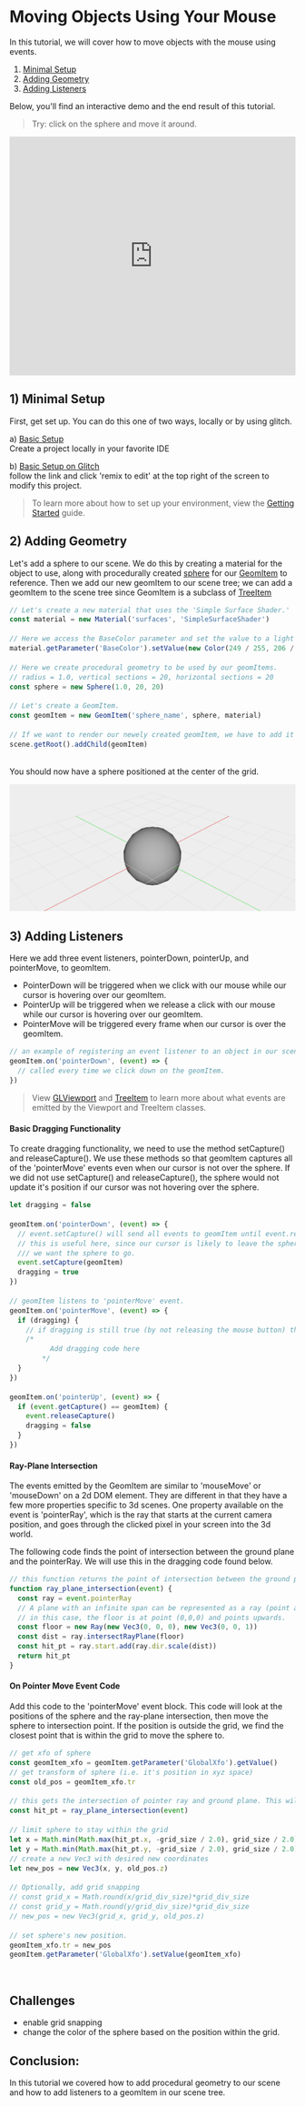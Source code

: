 # Moving Objects Using Your Mouse

In this tutorial, we will cover how to move objects with the mouse using events. <br>

1. [Minimal Setup](manual/tutorials/move-object?id=_1-minimal-setup)
2. [Adding Geometry](manual/tutorials/move-object?id=_2-adding-geometry)
3. [Adding Listeners](manual/tutorials/move-object?id=_3-adding-listeners)

Below, you'll find an interactive demo and the end result of this tutorial.

> Try: click on the sphere and move it around.

<!-- Copy and Paste Me -->
<div class="glitch-embed-wrap" style="height: 420px; width: 100%;">
  <iframe
    src="https://glitch.com/embed/#!/embed/sphere-drag?path=index.html&previewSize=100"
    title="sphere-drag on Glitch"
    allow="geolocation; microphone; camera; midi; vr; encrypted-media"
    style="height: 100%; width: 100%; border: 0;">
  </iframe>
</div>

## 1) Minimal Setup

First, get set up. You can do this one of two ways, locally or by using glitch.

a) [Basic Setup](manual/resources/basic-setup-template.md) <br>
Create a project locally in your favorite IDE

b) [Basic Setup on Glitch](https://glitch.com/edit/#!/zea-minimal-app) <br>
follow the link and click 'remix to edit' at the top right of the screen to modify this project.

> To learn more about how to set up your environment, view the [Getting Started](manual/getting-started) guide.

## 2) Adding Geometry

Let's add a sphere to our scene. We do this by creating a material for the object to use, along with procedurally created [sphere](../../api/SceneTree/Geometry/Shapes/Sphere?id=sphere) for our [GeomItem](../../api/SceneTree/GeomItem?id=geomitem) to reference.
Then we add our new geomItem to our scene tree; we can add a geomItem to the scene tree since GeomItem is a subclass of [TreeItem](api/SceneTree/TreeItem)

```javascript
// Let's create a new material that uses the 'Simple Surface Shader.'
const material = new Material('surfaces', 'SimpleSurfaceShader')

// Here we access the BaseColor parameter and set the value to a light gray.
material.getParameter('BaseColor').setValue(new Color(249 / 255, 206 / 255, 3 / 255))

// Here we create procedural geometry to be used by our geomItems.
// radius = 1.0, vertical sections = 20, horizontal sections = 20
const sphere = new Sphere(1.0, 20, 20)

// Let's create a GeomItem.
const geomItem = new GeomItem('sphere_name', sphere, material)

// If we want to render our newely created geomItem, we have to add it to our scene tree.
scene.getRoot().addChild(geomItem)
```

<br>
You should now have a sphere positioned at the center of the grid.

![sphere](../../_media/sphere-drag-step2.png ':class = screenshot')

## 3) Adding Listeners

Here we add three event listeners, pointerDown, pointerUp, and pointerMove, to geomItem.

- PointerDown will be triggered when we click with our mouse while our cursor is hovering over our geomItem.
- PointerUp will be triggered when we release a click with our mouse while our cursor is hovering over our geomItem.
- PointerMove will be triggered every frame when our cursor is over the geomItem.

```javascript
// an example of registering an event listener to an object in our scene.
geomItem.on('pointerDown', (event) => {
  // called every time we click down on the geomItem.
})
```

> View [GLViewport](api/Renderer/GLViewport) and [TreeItem](api/SceneTree/TreeItem) to learn more about what events are emitted by the Viewport and TreeItem classes.

#### Basic Dragging Functionality

To create dragging functionality, we need to use the method setCapture() and releaseCapture(). We use these methods so that geomItem captures all of the 'pointerMove' events even when our cursor is not over the sphere. If we did not use setCapture() and releaseCapture(), the sphere would not update it's position if our cursor was not hovering over the sphere.

```javascript
let dragging = false

geomItem.on('pointerDown', (event) => {
  // event.setCapture() will send all events to geomItem until event.releaseCapture() is called.
  // this is useful here, since our cursor is likely to leave the sphere as we drag toward where
  /// we want the sphere to go.
  event.setCapture(geomItem)
  dragging = true
})

// geomItem listens to 'pointerMove' event.
geomItem.on('pointerMove', (event) => {
  if (dragging) {
    // if dragging is still true (by not releasing the mouse button) this code should run.
    /*
          Add dragging code here
        */
  }
})

geomItem.on('pointerUp', (event) => {
  if (event.getCapture() == geomItem) {
    event.releaseCapture()
    dragging = false
  }
})
```

#### Ray-Plane Intersection

The events emitted by the GeomItem are similar to 'mouseMove' or 'mouseDown' on a 2d DOM element. They are different in that they have a few more properties specific to 3d scenes. One property available on the event is 'pointerRay', which is the ray that starts at the current camera position, and goes through the clicked pixel in your screen into the 3d world.

The following code finds the point of intersection between the ground plane and the pointerRay. We will use this in the dragging code found below.

```javascript
// this function returns the point of intersection between the ground plane and pointer ray.
function ray_plane_intersection(event) {
  const ray = event.pointerRay
  // A plane with an infinite span can be represented as a ray (point and direction)
  // in this case, the floor is at point (0,0,0) and points upwards.
  const floor = new Ray(new Vec3(0, 0, 0), new Vec3(0, 0, 1))
  const dist = ray.intersectRayPlane(floor)
  const hit_pt = ray.start.add(ray.dir.scale(dist))
  return hit_pt
}
```

#### On Pointer Move Event Code

Add this code to the 'pointerMove' event block. This code will look at the positions of the sphere and the ray-plane intersection, then move the sphere to intersection point. If the position is outside the grid, we find the closest point that is within the grid to move the sphere to.

```javascript
// get xfo of sphere
const geomItem_xfo = geomItem.getParameter('GlobalXfo').getValue()
// get transform of sphere (i.e. it's position in xyz space)
const old_pos = geomItem_xfo.tr

// this gets the intersection of pointer ray and ground plane. This will be the next position for our sphere.
const hit_pt = ray_plane_intersection(event)

// limit sphere to stay within the grid
let x = Math.min(Math.max(hit_pt.x, -grid_size / 2.0), grid_size / 2.0)
let y = Math.min(Math.max(hit_pt.y, -grid_size / 2.0), grid_size / 2.0)
// create a new Vec3 with desired new coordinates
let new_pos = new Vec3(x, y, old_pos.z)

// Optionally, add grid snapping
// const grid_x = Math.round(x/grid_div_size)*grid_div_size
// const grid_y = Math.round(y/grid_div_size)*grid_div_size
// new_pos = new Vec3(grid_x, grid_y, old_pos.z)

// set sphere's new position.
geomItem_xfo.tr = new_pos
geomItem.getParameter('GlobalXfo').setValue(geomItem_xfo)
```

<br>

## Challenges

- enable grid snapping
- change the color of the sphere based on the position within the grid.

## Conclusion:

In this tutorial we covered how to add procedural geometry to our scene and how to add listeners to a geomItem in our scene tree.

<!-- ## Next Steps -->

<!-- # TODO: also write subsequent tutorial covering object targeting via look-at rotation method.
In this tutorial, we will go over how to create an object that tracks another objects position using events.<br> -->
